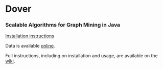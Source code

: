 # Dover 

### Scalable Algorithms for Graph Mining in Java

[Installation instructions](https://github.com/peterrodgers/dover/wiki/Installation)

Data is available [online](https://www.cs.kent.ac.uk/projects/dover/).

Full instructions, including on installation and usage, are available on the [wiki](https://github.com/peterrodgers/dover/wiki).

